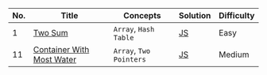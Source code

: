 | No. | Title | Concepts | Solution | Difficulty |
| --- | ----- | ------- | -------- | ---------- |
| 1 | <a href="https://leetcode.com/problems/two-sum" target="_blank">Two Sum</a> | `Array`, `Hash Table` | [JS](./javascript/01_Two_Sum.js) | Easy |
| 11 | <a href="https://leetcode.com/problems/container-with-most-water" target="_blank">Container With Most Water</a> | `Array`, `Two Pointers` | [JS](./javascript/11_Container_With_Most_Water.js) | Medium |